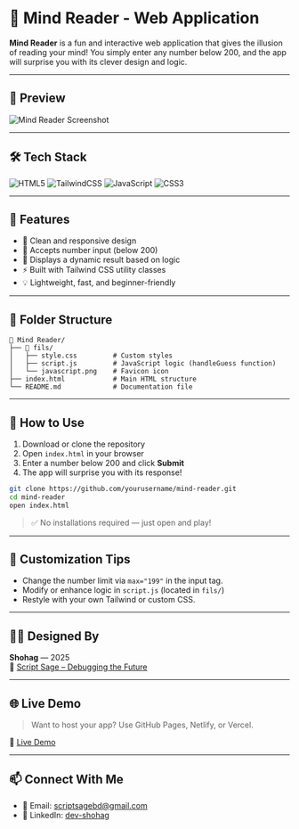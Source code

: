 # 🧠 Mind Reader - Web Application

**Mind Reader** is a fun and interactive web application that gives the illusion of reading your mind! You simply enter any number below 200, and the app will surprise you with its clever design and logic.

---

## 📸 Preview

![Mind Reader Screenshot](./preview.png) <!-- Optional: Replace with your actual screenshot -->

---

## 🛠️ Tech Stack

<div align="left">

  <img src="https://img.shields.io/badge/HTML5-E34F26?style=for-the-badge&logo=html5&logoColor=white" alt="HTML5" />
  <img src="https://img.shields.io/badge/Tailwind_CSS-38B2AC?style=for-the-badge&logo=tailwind-css&logoColor=white" alt="TailwindCSS" />
  <img src="https://img.shields.io/badge/JavaScript-F7DF1E?style=for-the-badge&logo=javascript&logoColor=black" alt="JavaScript" />
  <img src="https://img.shields.io/badge/CSS3-1572B6?style=for-the-badge&logo=css3&logoColor=white" alt="CSS3" />

</div>

---

## 🚀 Features

- 🎨 Clean and responsive design  
- 🔢 Accepts number input (below 200)  
- 🤯 Displays a dynamic result based on logic  
- ⚡ Built with Tailwind CSS utility classes  
- 💡 Lightweight, fast, and beginner-friendly

---

## 📂 Folder Structure

```
📁 Mind Reader/
├── 📁 fils/
│   ├── style.css         # Custom styles
│   ├── script.js         # JavaScript logic (handleGuess function)
│   └── javascript.png    # Favicon icon
├── index.html            # Main HTML structure
└── README.md             # Documentation file
```

---

## 🧪 How to Use

1. Download or clone the repository
2. Open `index.html` in your browser
3. Enter a number below 200 and click **Submit**
4. The app will surprise you with its response!

```bash
git clone https://github.com/yourusername/mind-reader.git
cd mind-reader
open index.html
```

> ✅ No installations required — just open and play!

---

## 🧰 Customization Tips

- Change the number limit via `max="199"` in the input tag.
- Modify or enhance logic in `script.js` (located in `fils/`)
- Restyle with your own Tailwind or custom CSS.

---

## 👨‍🎨 Designed By

**Shohag** — 2025  
🧠 [Script Sage – Debugging the Future](https://your-portfolio-link.com)

---

## 🌐 Live Demo

> Want to host your app? Use GitHub Pages, Netlify, or Vercel.

🔗 [Live Demo](https://your-demo-link.com)

---

## 📫 Connect With Me

- 📧 Email: [scriptsagebd@gmail.com](mailto:scriptsagebd@gmail.com)
- 🔗 LinkedIn: [dev-shohag](https://www.linkedin.com/in/dev-shohag)
